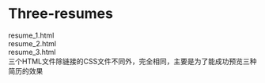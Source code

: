 # Three-resumes
resume_1.html   
resume_2.html  
resume_3.html  
三个HTML文件除链接的CSS文件不同外，完全相同，主要是为了能成功预览三种简历的效果
